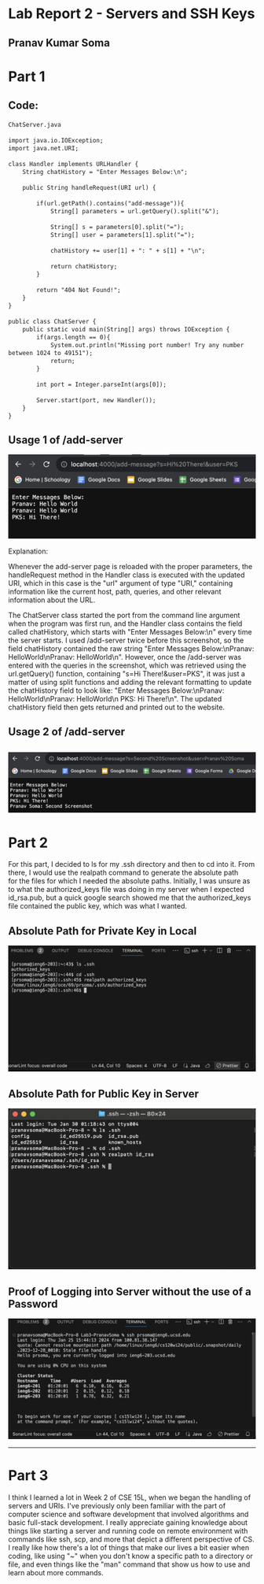 # Lab Report 2 - Servers and SSH Keys
Pranav Kumar Soma
---
# Part 1
## Code:
```
ChatServer.java

import java.io.IOException;
import java.net.URI;

class Handler implements URLHandler {
    String chatHistory = "Enter Messages Below:\n";

    public String handleRequest(URI url) {

        if(url.getPath().contains("add-message")){
            String[] parameters = url.getQuery().split("&");

            String[] s = parameters[0].split("=");
            String[] user = parameters[1].split("=");

            chatHistory += user[1] + ": " + s[1] + "\n";

            return chatHistory;
        }

        return "404 Not Found!";
    }
}

public class ChatServer {
    public static void main(String[] args) throws IOException {
        if(args.length == 0){
            System.out.println("Missing port number! Try any number between 1024 to 49151");
            return;
        }

        int port = Integer.parseInt(args[0]);

        Server.start(port, new Handler());
    }
}
```
## Usage 1 of /add-server
![Image](Second.png)

Explanation:

Whenever the add-server page is reloaded with the proper parameters, the handleRequest method in the Handler class is executed with the updated URI,
which in this case is the "url" argument of type "URI," containing information like the current host, path, queries, and other relevant information
about the URL.

The ChatServer class started the port from the command line argument when the program was first run, and the Handler class contains the field called
chatHistory, which starts with "Enter Messages Below:\n" every time the server starts. I used /add-server twice before this screenshot, so the field
chatHistory contained the raw string "Enter Messages Below:\nPranav: HelloWorld\nPranav: HelloWorld\n". However, once the /add-server was entered
with the queries in the screenshot, which was retrieved using the url.getQuery() function, containing "s=Hi There!&user=PKS", it was just a matter
of using split functions and adding the relevant formatting to update the chatHistory field to look like: "Enter Messages Below:\nPranav: HelloWorld\nPranav: HelloWorld\n
PKS: Hi There!\n". The updated chatHistory field then gets returned and printed out to the website.

## Usage 2 of /add-server
![Image](First.png) 
---
# Part 2
For this part, I decided to ls for my .ssh directory and then to cd into it. From there, I would use the realpath command to generate the absolute path \
for the files for which I needed the absolute paths. Initially, I was unsure as to what the authorized_keys file was doing in my server when I expected id_rsa.pub, 
but a quick google search showed me that the authorized_keys file contained the public key, which was what I wanted. 

## Absolute Path for Private Key in Local
![Image](PublicKey.png) 
## Absolute Path for Public Key in Server
![Image](PrivateKey.png)
## Proof of Logging into Server without the use of a Password
![Image](SSH.png)

---
# Part 3

I think I learned a lot in Week 2 of CSE 15L, when we began the handling of servers and URIs. I've previously only been familiar with the part 
of computer science and software development that involved algorithms and basic full-stack development. I really appreciate gaining knowledge
about things like starting a server and running code on remote environment with commands like ssh, scp, and more that depict a different perspective
of CS. I really like how there's a lot of things that make our lives a bit easier when coding, like using "~" when you don't know a specific path to
a directory or file, and even things like the "man" command that show us how to use and learn about more commands.
